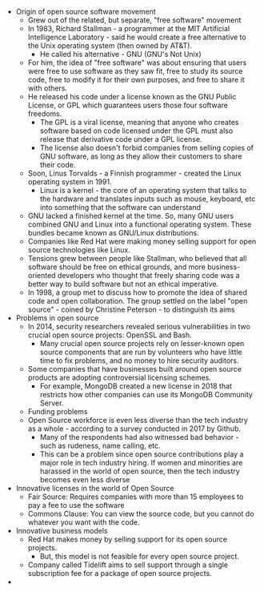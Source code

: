 - Origin of open source software movement
	- Grew out of the related, but separate, "free software" movement
	- In 1983, Richard Stallman - a programmer at the MIT Artificial Intelligence Laboratory - said he would create a free alternative to the Unix operating system (then owned by AT&T).
		- He called his alternative - GNU (GNU's Not Unix)
	- For him, the idea of "free software" was about ensuring that users were free to use software as they saw fit, free to study its source code, free to modify it for their own purposes, and free to share it with others.
	- He released his code under a license known as the GNU Public License, or GPL which guarantees users those four software freedoms.
		- The GPL is a viral license, meaning that anyone who creates software based on code licensed under the GPL must also release that derivative code under a GPL license.
		- The license also doesn't forbid companies from selling copies of GNU software, as long as they allow their customers to share their code.
	- Soon, Linus Torvalds - a Finnish programmer - created the Linux operating system in 1991.
		- Linux is a kernel - the core of an operating system that talks to the hardware and translates inputs such as mouse, keyboard, etc into something that the software can understand
	- GNU lacked a finished kernel at the time. So, many GNU users combined GNU and Linux into a functional operating system. These bundles became known as GNU/Linux distributions.
	- Companies like Red Hat were making money selling support for open source technologies like Linux.
	- Tensions grew between people like Stallman, who believed that all software should be free on ethical grounds, and more business-oriented developers who thought that freely sharing code was a better way to build software but not an ethical imperative.
	- In 1998, a group met to discuss how to promote the idea of shared code and open collaboration. The group settled on the label "open source" - coined by Christine Peterson - to distinguish its aims
- Problems in open source
	- In 2014, security researchers revealed serious vulnerabilities in two crucial open source projects: OpenSSL and Bash.
		- Many crucial open source projects rely on lesser-known open source components that are run by volunteers who have little time to fix problems, and no money to hire security auditors.
	- Some companies that have businesses built around open source products are adopting controversial licensing schemes.
		- For example, MongoDB created a new license in 2018 that restricts how other companies can use its MongoDB Community Server.
	- Funding problems
	- Open Source workforce is even less diverse than the tech industry as a whole - according to a survey conducted in 2017 by Github.
		- Many of the respondents had also witnessed bad behavior - such as rudeness, name calling, etc.
		- This can be a problem since open source contributions play a major role in tech industry hiring. If women and minorities are harassed in the world of open source, then the tech industry becomes even less diverse
- Innovative licenses in the world of Open Source
	- Fair Source: Requires companies with more than 15 employees to pay a fee to use the software
	- Commons Clause: You can view the source code, but you cannot do whatever you want with the code.
- Innovative business models
	- Red Hat makes money by selling support for its open source projects.
		- But, this model is not feasible for every open source project.
	- Company called Tidelift aims to sell support through a single subscription fee for a package of open source projects.
- 